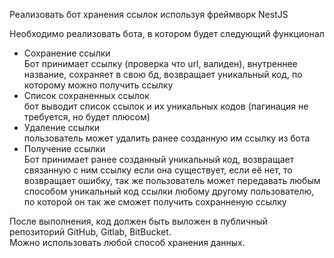 Реализовать бот хранения  ссылок используя фреймворк NestJS      
      
Необходимо реализовать бота, в котором будет следующий функционал      
      
- Сохранение ссылки      
Бот принимает ссылку (проверка что url, валиден), внутреннее название, сохраняет в свою бд, возвращает уникальный код, по которому можно получить ссылку      
- Список сохраненных ссылок      
бот выводит список ссылок и их уникальных кодов (пагинация не требуется, но будет плюсом)      
- Удаление ссылки      
пользователь может удалить ранее созданную им ссылку из бота      
- Получение ссылки      
Бот принимает ранее созданный уникальный код, возвращает связанную с ним ссылку если она существует, если её нет, то возвращает ошибку, так же пользователь может передавать любым способом уникальный код ссылки любому другому пользователю, по которой он так же сможет получить сохранненую ссылку      
      
После выполнения, код должен быть выложен в публичный репозиторий GitHub, Gitlab, BitBucket.      
Можно использовать любой способ хранения данных.